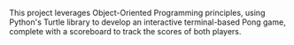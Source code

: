 This project leverages Object-Oriented Programming principles, using Python's Turtle library to develop an interactive terminal-based Pong game, complete with a scoreboard to track the scores of both players.
